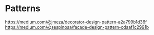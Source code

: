 # Patterns

https://medium.com/@jmeza/decorator-design-pattern-a2a799b1d36f
https://medium.com/@sespinosa/facade-design-pattern-cdaaf1c2991b
